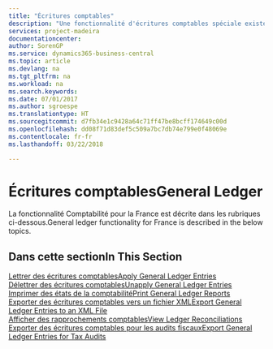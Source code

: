 ```yaml
---
title: "Écritures comptables"
description: "Une fonctionnalité d'écritures comptables spéciale existe pour la version française de Business Central."
services: project-madeira
documentationcenter: 
author: SorenGP
ms.service: dynamics365-business-central
ms.topic: article
ms.devlang: na
ms.tgt_pltfrm: na
ms.workload: na
ms.search.keywords: 
ms.date: 07/01/2017
ms.author: sgroespe
ms.translationtype: HT
ms.sourcegitcommit: d7fb34e1c9428a64c71ff47be8bcff174649c00d
ms.openlocfilehash: dd08f71d83def5c509a7bc7db74e799e0f48069e
ms.contentlocale: fr-fr
ms.lasthandoff: 03/22/2018

---
```

# <a name="general-ledger"></a><span data-ttu-id="70031-103">Écritures comptables</span><span class="sxs-lookup"><span data-stu-id="70031-103">General Ledger</span></span>
<span data-ttu-id="70031-104">La fonctionnalité Comptabilité pour la France est décrite dans les rubriques ci-dessous.</span><span class="sxs-lookup"><span data-stu-id="70031-104">General ledger functionality for France is described in the below topics.</span></span>

## <a name="in-this-section"></a><span data-ttu-id="70031-105">Dans cette section</span><span class="sxs-lookup"><span data-stu-id="70031-105">In This Section</span></span>
[<span data-ttu-id="70031-106">Lettrer des écritures comptables</span><span class="sxs-lookup"><span data-stu-id="70031-106">Apply General Ledger Entries</span></span>](how-to-apply-general-ledger-entries.md)  
[<span data-ttu-id="70031-107">Délettrer des écritures comptables</span><span class="sxs-lookup"><span data-stu-id="70031-107">Unapply General Ledger Entries</span></span>](how-to-unapply-general-ledger-entries.md)  
[<span data-ttu-id="70031-108">Imprimer des états de la comptabilité</span><span class="sxs-lookup"><span data-stu-id="70031-108">Print General Ledger Reports</span></span>](how-to-print-general-ledger-reports.md)  
[<span data-ttu-id="70031-109">Exporter des écritures comptables vers un fichier XML</span><span class="sxs-lookup"><span data-stu-id="70031-109">Export General Ledger Entries to an XML File</span></span>](how-to-export-general-ledger-entries-to-an-xml-file.md)  
[<span data-ttu-id="70031-110">Afficher des rapprochements comptables</span><span class="sxs-lookup"><span data-stu-id="70031-110">View Ledger Reconciliations</span></span>](how-to-view-ledger-reconciliations.md)  
[<span data-ttu-id="70031-111">Exporter des écritures comptables pour les audits fiscaux</span><span class="sxs-lookup"><span data-stu-id="70031-111">Export General Ledger Entries for Tax Audits</span></span>](how-to-export-general-ledger-entries-for-tax-audits.md)  

